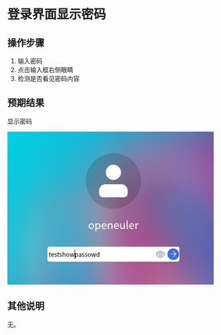 # 登录界面显示密码

## 操作步骤

1. 输入密码
2. 点击输入框右侧眼睛   
3. 检测是否看见密码内容

## 预期结果

显示密码

![显示密码](./img/显示密码-1.png)

## 其他说明

无。
